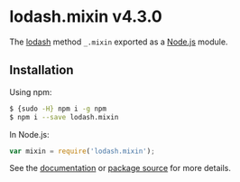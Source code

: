 # lodash.mixin v4.3.0

The [lodash](https://lodash.com/) method `_.mixin` exported as a [Node.js](https://nodejs.org/) module.

## Installation

Using npm:
```bash
$ {sudo -H} npm i -g npm
$ npm i --save lodash.mixin
```

In Node.js:
```js
var mixin = require('lodash.mixin');
```

See the [documentation](https://lodash.com/docs#mixin) or [package source](https://github.com/lodash/lodash/blob/4.3.0-npm-packages/lodash.mixin) for more details.
